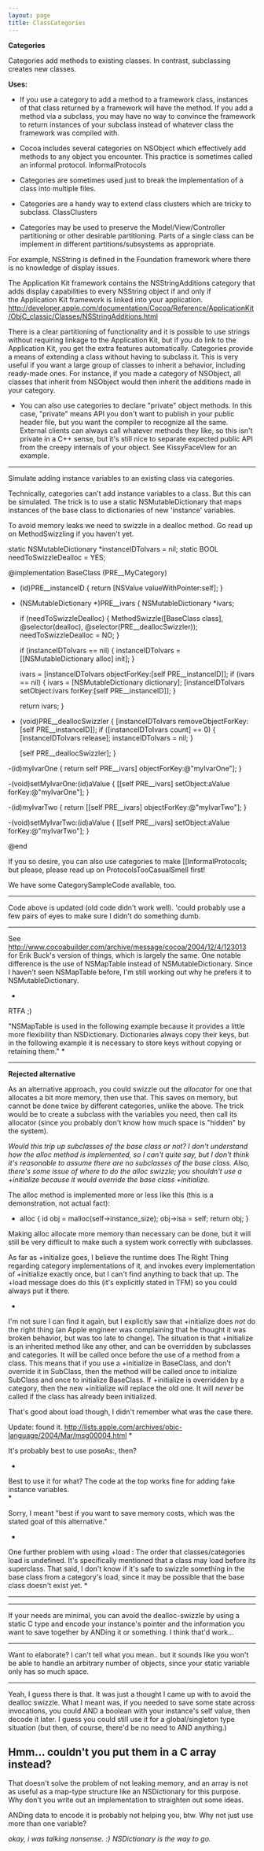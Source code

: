 ```yaml
---
layout: page
title: ClassCategories
---
```


**Categories**


Categories add methods to existing classes.
In contrast, subclassing creates new classes.

**Uses:**

- If you use a category to add a method to a framework class, instances  of that class returned by a framework will have the method.  If you add  a method via a subclass, you may have no way to convince the framework  to return instances of your subclass instead of whatever class the  framework was compiled with.

- Cocoa includes several categories on NSObject which effectively add  methods to any object you encounter.  This practice is sometimes called  an informal protocol.  InformalProtocols

- Categories are sometimes used just to break the implementation of a  class into multiple files.

- Categories are a handy way to extend class clusters which are tricky to  subclass. ClassClusters

- Categories may be used to preserve the Model/View/Controller partitioning or other desirable partitioning.  Parts of a single class can be implement in different partitions/subsystems as appropriate.

For example, NSString is defined in the Foundation framework where  there is no knowledge of display issues.

The Application Kit framework contains the NSStringAdditions category that adds display capabilities to every NSString object if and only if  
the Application Kit framework is linked into your application.  http://developer.apple.com/documentation/Cocoa/Reference/ApplicationKit/ObjC_classic/Classes/NSStringAdditions.html

There is a clear partitioning of functionality and it is possible to  use strings without requiring linkage to the Application Kit, but if  you do link to the Application Kit, you get the extra features  automatically. Categories provide a means of extending a class without having to subclass it. This is very useful if you want a large group of classes to inherit a behavior, including ready-made ones. For instance, if you made a category of NSObject, all classes that inherit from NSObject would then inherit the additions made in your category.

- You can also use categories to declare "private" object methods. In this case, "private" means API you don't want to publish in your public header file, but you want the compiler to recognize all the same. External clients can always call whatever methods they like, so this isn't private in a C++ sense, but it's still nice to separate expected public API from the creepy internals of your object. See KissyFaceView for an example.

----
Simulate adding instance variables to an existing class via categories.

Technically, categories can't add instance variables to a class. But this can be simulated. The trick is to use a static NSMutableDictionary that maps instances of the base class to dictionaries of new 'instance' variables.

To avoid memory leaks we need to swizzle in a dealloc method.  Go read up on MethodSwizzling if you haven't yet.


    

static NSMutableDictionary *instanceIDToIvars = nil;
static BOOL needToSwizzleDealloc = YES;

@implementation BaseClass (PRE__MyCategory)

- (id)PRE__instanceID
{
    return [NSValue valueWithPointer:self];
}

- (NSMutableDictionary *)PRE__ivars
{
    NSMutableDictionary *ivars;
    
    if (needToSwizzleDealloc)
    {
    	MethodSwizzle([BaseClass class], 
    	              @selector(dealloc), 
    	              @selector(PRE__deallocSwizzler));
    	needToSwizzleDealloc = NO;
    }

    if (instanceIDToIvars == nil)
    {
        instanceIDToIvars = [[NSMutableDictionary alloc] init];
    }
    
    ivars = [instanceIDToIvars objectForKey:[self PRE__instanceID]];
    if (ivars == nil)
    {
        ivars = [NSMutableDictionary dictionary];
        [instanceIDToIvars setObject:ivars forKey:[self PRE__instanceID]];
    }
    
    return ivars;
}

- (void)PRE__deallocSwizzler
{
    [instanceIDToIvars removeObjectForKey:[self PRE__instanceID]];
    if ([instanceIDToIvars count] == 0)
    {
        [instanceIDToIvars release];
        instanceIDToIvars = nil;
    }
    
    [self PRE__deallocSwizzler];
}

-(id)myIvarOne
{
    return self PRE__ivars] objectForKey:@"myIvarOne"];
}

-(void)setMyIvarOne:(id)aValue
{
    [[self PRE__ivars] setObject:aValue forKey:@"myIvarOne"];
}

-(id)myIvarTwo
{
    return [[self PRE__ivars] objectForKey:@"myIvarTwo"];
}

-(void)setMyIvarTwo:(id)aValue
{
    [[self PRE__ivars] setObject:aValue forKey:@"myIvarTwo"];
}

@end



If you so desire, you can also use categories to make [[InformalProtocols; but please, please read up on ProtocolsTooCasualSmell first!

We have some CategorySampleCode available, too.

----

Code above is updated (old code didn't work well).  'could probably use a few pairs of eyes to make sure I didn't do something dumb.

----

See http://www.cocoabuilder.com/archive/message/cocoa/2004/12/4/123013 for Erik Buck's version of things, which is largely the same.  One notable difference is the use of NSMapTable instead of NSMutableDictionary.  Since I haven't seen NSMapTable before, I'm still working out why he prefers it to NSMutableDictionary. 

*
RTFA ;)

"NSMapTable is used in the following example because it provides a little more flexibility
than NSDictionary. Dictionaries always copy their keys, but in the following
example it is necessary to store keys without copying or retaining them."
*

----
**Rejected alternative**


As an alternative approach, you could swizzle out the *allocator* for one that allocates a bit more memory, then use that. This saves on memory, but cannot be done twice by different categories, unlike the above. The trick would be to create a subclass with the variables you need, then call its allocator (since you probably don't know how much space is "hidden" by the system).

*Would this trip up subclasses of the base class or not?  I don't understand how the alloc method is implemented, so I can't quite say, but I don't think it's reasonable to assume there are no subclasses of the base class.  Also, there's some issue of where to do the alloc swizzle;  you shouldn't use a +initialize because it would override the base class +initialize.*

The alloc method is implemented more or less like this (this is a demonstration, not actual fact):
    
+ alloc {
   id obj = malloc(self->instance_size);
   obj->isa = self;
   return obj;
}

Making alloc allocate more memory than necessary can be done, but it will still be very difficult to make such a system work correctly with subclasses.

As far as +initialize goes, I believe the runtime does The Right Thing regarding category implementations of it, and invokes every implementation of +initialize exactly once, but I can't find anything to back that up. The +load message does do this (it's explicitly stated in TFM) so you could always put it there.

*
I'm not sure I can find it again, but I explicitly saw that +initialize does *not* do the right thing (an Apple engineer was complaining that he thought it was broken behavior, but was too late to change).  The situation is that +initialize is an inherited method like any other, and can be overridden by subclasses and categories.  It will be called once before the use of a method from a class.  This means that if you use a +initialize in BaseClass, and don't override it in SubClass, then the method will be called once to initialize SubClass and once to initialize BaseClass.  If +initialize is overridden by a category, then the new +initialize will replace the old one.  It will *never* be called if the class has already been initialized. 

That's good about load though, I didn't remember what was the case there.

Update: found it.  http://lists.apple.com/archives/objc-language/2004/Mar/msg00004.html
*

It's probably best to use poseAs:, then?

*
Best to use it for what?  The code at the top works fine for adding fake instance variables.  
*

Sorry, I meant "best if you want to save memory costs, which was the stated goal of this alternative."

*
One further problem with using +load : The order that classes/categories load is undefined.  It's specifically mentioned that a class may load before its superclass.  That said, I don't know if it's safe to swizzle something in the base class from a category's load, since it may be possible that the base class doesn't exist yet.
*

----
----

If your needs are minimal, you can avoid the dealloc-swizzle by using a static C type and encode your instance's pointer and the information you want to save together by ANDing it or something. I think that'd work...

----

Want to elaborate?  I can't tell what you mean..  but it sounds like you won't be able to handle an arbitrary number of objects, since your static variable only has so much space.

----

Yeah, I guess there is that. It was just a thought I came up with to avoid the dealloc swizzle. What I meant was, if you needed to save some state across invocations, you could AND a boolean with your instance's self value, then decode it later. I guess you could still use it for a global/singleton type situation (but then, of course, there'd be no need to AND anything.)

Hmm... couldn't you put them in a C array instead?
----

That doesn't solve the problem of not leaking memory, and an array is not as useful as a map-type structure like an NSDictionary for this purpose.  Why don't you write out an implementation to straighten out some ideas. 

ANDing data to encode it is probably not helping you, btw.  Why not just use more than one variable? 

*okay, i was talking nonsense. :} NSDictionary is the way to go.*

